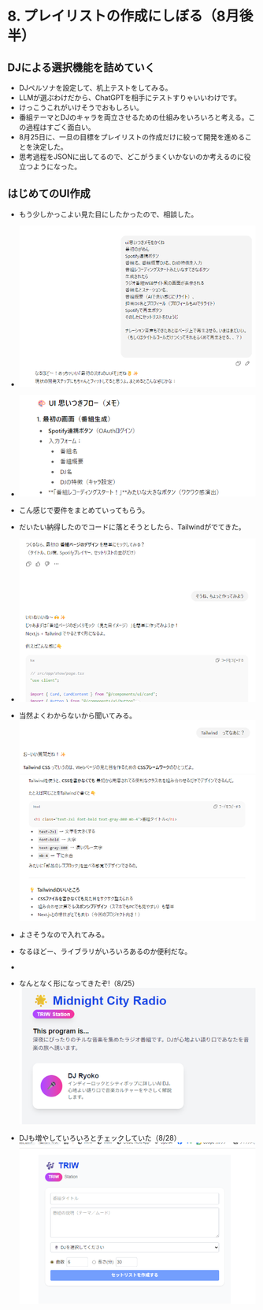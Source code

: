 # 8. プレイリストの作成にしぼる（8月後半）
## DJによる選択機能を詰めていく
- DJペルソナを設定して、机上テストをしてみる。
- LLMが選ぶわけだから、ChatGPTを相手にテストすりゃいいわけです。
- けっこうこれがいけそうでおもしろい。
- 番組テーマとDJのキャラを両立させるための仕組みをいろいろと考える。この過程はすごく面白い。
- 8月25日に、一旦の目標をプレイリストの作成だけに絞って開発を進めることを決定した。
- 思考過程をJSONに出してるので、どこがうまくいかないのか考えるのに役立つようになった。

## はじめてのUI作成
- もう少しかっこよい見た目にしたかったので、相談した。
- ![](images/08_dev5-2025-10-13-12-40-24.png)
- ![](images/08_dev5-2025-10-13-12-41-05.png)
- こん感じで要件をまとめていってもらう。
- だいたい納得したのでコードに落とそうとしたら、Tailwindがでてきた。
- ![](images/08_dev5-2025-10-13-12-42-27.png)
- 当然よくわからないから聞いてみる。
![](images/08_dev5-2025-10-13-12-43-14.png)
![](images/08_dev5-2025-10-13-12-43-42.png)

- よさそうなので入れてみる。
- なるほどー、ライブラリがいろいろあるのか便利だな。
- 

- なんとなく形になってきたぞ!（8/25）
![](images/07_dev4-2025-10-12-21-41-04.png)

- DJも増やしていろいろとチェックしていた（8/28）
![](images/07_dev4-2025-10-12-21-41-47.png)



